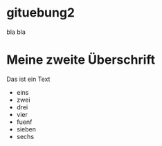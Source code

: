 # gituebung2
bla bla
# Meine zweite Überschrift

Das ist ein Text

* eins
* zwei
* drei
* vier
* fuenf
* sieben
* sechs 
